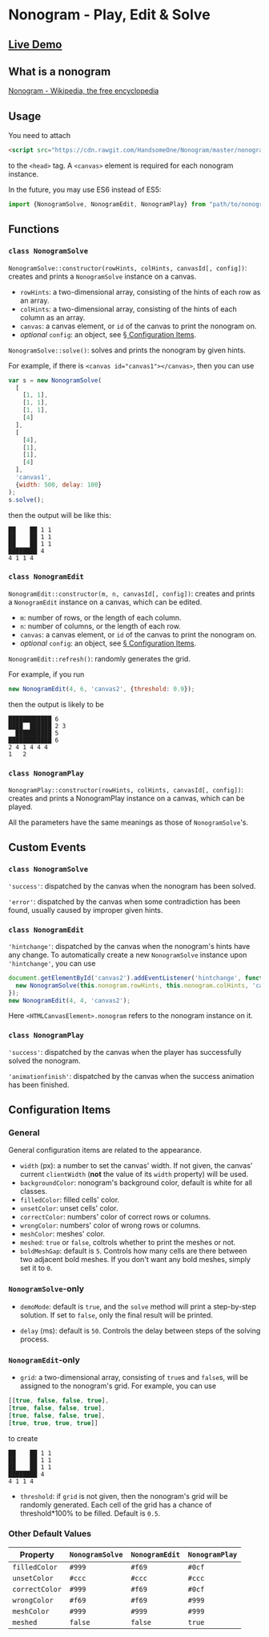# Nonogram - Play, Edit & Solve

## [Live Demo](http://handsomeone.github.io/Nonogram)

## What is a nonogram

[Nonogram - Wikipedia, the free encyclopedia](https://en.wikipedia.org/wiki/Nonogram)

## Usage

You need to attach

```html
<script src="https://cdn.rawgit.com/HandsomeOne/Nonogram/master/nonogram.js"></script>
```

to the `<head>` tag. A `<canvas>` element is required for each nonogram instance.

In the future, you may use ES6 instead of ES5:
```javascript
import {NonogramSolve, NonogramEdit, NonogramPlay} from "path/to/nonogram.es6.js";
```

## Functions

### `class NonogramSolve`

`NonogramSolve::constructor(rowHints, colHints, canvasId[, config])`: creates and prints a `NonogramSolve` instance on a canvas.

- `rowHints`: a two-dimensional array, consisting of the hints of each row as an array.
- `colHints`: a two-dimensional array, consisting of the hints of each column as an array.
- `canvas`: a canvas element, or `id` of the canvas to print the nonogram on.
- *optional* `config`: an object, see [§ Configuration Items](#configuration-items).

`NonogramSolve::solve()`: solves and prints the nonogram by given hints.

For example, if there is `<canvas id="canvas1"></canvas>`, then you can use
```javascript
var s = new NonogramSolve(
  [
    [1, 1],
    [1, 1],
    [1, 1],
    [4]
  ],
  [
    [4],
    [1],
    [1],
    [4]
  ],
  'canvas1',
  {width: 500, delay: 100}
);
s.solve();
```
then the output will be like this:
```
██    ██ 1 1
██    ██ 1 1
██    ██ 1 1
████████ 4
4 1 1 4
```

### `class NonogramEdit`

`NonogramEdit::constructor(m, n, canvasId[, config])`: creates and prints a `NonogramEdit` instance on a canvas, which can be edited.

- `m`: number of rows, or the length of each column.
- `n`: number of columns, or the length of each row.
- `canvas`: a canvas element, or `id` of the canvas to print the nonogram on.
- *optional* `config`: an object, see [§ Configuration Items](#configuration-items).

`NonogramEdit::refresh()`: randomly generates the grid.

For example, if you run
```javascript
new NonogramEdit(4, 6, 'canvas2', {threshold: 0.9});
```
then the output is likely to be
```
████████████ 6
████  ██████ 2 3
  ██████████ 5
████████████ 6
2 4 1 4 4 4
1   2
```

### `class NonogramPlay`

`NonogramPlay::constructor(rowHints, colHints, canvasId[, config])`: creates and prints a NonogramPlay instance on a canvas, which can be played.

All the parameters have the same meanings as those of `NonogramSolve`'s.

## Custom Events

### `class NonogramSolve`

`'success'`: dispatched by the canvas when the nonogram has been solved.

`'error'`: dispatched by the canvas when some contradiction has been found, usually caused by improper given hints.

### `class NonogramEdit`

`'hintchange'`: dispatched by the canvas when the nonogram's hints have any change. To automatically create a new `NonogramSolve` instance upon `'hintchange'`, you can use
```javascript
document.getElementById('canvas2').addEventListener('hintchange', function () {
  new NonogramSolve(this.nonogram.rowHints, this.nonogram.colHints, 'canvas1').solve();
});
new NonogramEdit(4, 4, 'canvas2');
```
Here `<HTMLCanvasElement>.nonogram` refers to the nonogram instance on it.

### `class NonogramPlay`

`'success'`: dispatched by the canvas when the player has successfully solved the nonogram.

`'animationfinish'`: dispatched by the canvas when the success animation has been finished.

## Configuration Items

### General

General configuration items are related to the appearance.
- `width` (px): a number to set the canvas' width. If not given, the canvas' current `clientWidth` (**not** the value of its `width` property) will be used.
- `backgroundColor`: nonogram's background color, default is white for all classes.
- `filledColor`: filled cells' color.
- `unsetColor`: unset cells' color.
- `correctColor`: numbers' color of correct rows or columns.
- `wrongColor`: numbers' color of wrong rows or columns.
- `meshColor`: meshes' color.
- `meshed`: `true` or `false`, coltrols whether to print the meshes or not.
- `boldMeshGap`: default is `5`. Controls how many cells are there between two adjacent bold meshes. If you don't want any bold meshes, simply set it to `0`.

### `NonogramSolve`-only
- `demoMode`: default is `true`, and the `solve` method will print a step-by-step solution. If set to `false`, only the final result will be printed.

- `delay` (ms): default is `50`. Controls the delay between steps of the solving process.

### `NonogramEdit`-only
- `grid`: a two-dimensional array, consisting of `true`s and `false`s, will be assigned to the nonogram's grid. For example, you can use
```javascript
[[true, false, false, true],
[true, false, false, true],
[true, false, false, true],
[true, true, true, true]]
```
to create
```
██    ██ 1 1
██    ██ 1 1
██    ██ 1 1
████████ 4
4 1 1 4
```

- `threshold`: if `grid` is not given, then the nonogram's grid will be randomly generated. Each cell of the grid has a chance of threshold*100% to be filled. Default is `0.5`.

### Other Default Values

Property | `NonogramSolve` | `NonogramEdit` | `NonogramPlay`
---------|---------------------|--------------------|-------------------
`filledColor`|`#999`|`#f69`|`#0cf`
`unsetColor`|`#ccc`|`#ccc`|`#ccc`
`correctColor`|`#999`|`#f69`|`#0cf`
`wrongColor`|`#f69`|`#f69`|`#999`
`meshColor`|`#999`|`#999`|`#999`
`meshed`|`false`|`false`|`true`
